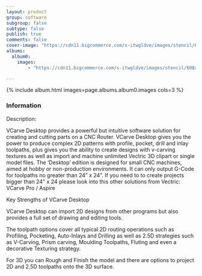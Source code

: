 ```yaml
---
layout: product
group: software
subgroup: false
subtype: false
publish: true
comments: false
cover-image: "https://cdn11.bigcommerce.com/s-itwgldve/images/stencil/608x608/products/2060/5569/VCarveDesktop_Logo_Vectric__60090.1675310616.png?c=2"
albums:
  album0:
    images:
        - "https://cdn11.bigcommerce.com/s-itwgldve/images/stencil/608x608/products/2060/5569/VCarveDesktop_Logo_Vectric__60090.1675310616.png?c=2"

---
```


{% include album.html images=page.albums.album0.images cols=3 %}

### Information

Description:
 

  VCarve Desktop provides a powerful but intuitive software solution for creating and cutting parts on a CNC Router. VCarve Desktop gives you the power to produce complex 2D patterns with profile, pocket, drill and inlay toolpaths, plus gives you the ability to create designs with v-carving textures as well as import and machine unlimited Vectric 3D clipart or single model files. The ‘Desktop’ edition is designed for small CNC machines, aimed at hobby or non-production environments. It can only output G-Code for toolpaths no greater than 24” x 24”. If you need to to create projects bigger than 24" x 24 please look into this other solutions from Vectric: VCarve Pro / Aspire

Key Strengths of VCarve Desktop

VCarve Desktop can import 2D designs from other programs but also provides a full set of drawing and editing tools.

The toolpath options cover all typical 2D routing operations such as Profiling, Pocketing, Auto-Inlays and Drilling as well as 2.5D strategies such as V-Carving, Prism carving, Moulding Toolpaths, Fluting and even a decorative Texturing strategy.

For 3D you can Rough and Finish the model and there are options to project 2D and 2.5D toolpaths onto the 3D surface.

